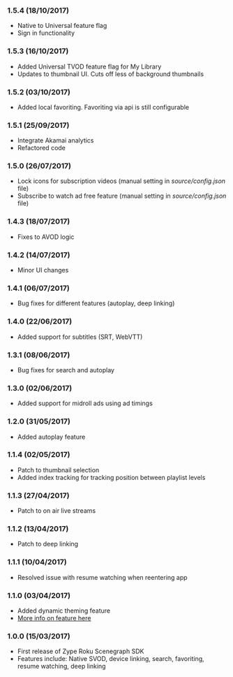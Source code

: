 ### 1.5.4 (18/10/2017)

- Native to Universal feature flag
- Sign in functionality

### 1.5.3 (16/10/2017)

- Added Universal TVOD feature flag for My Library
- Updates to thumbnail UI. Cuts off less of background thumbnails

### 1.5.2 (03/10/2017)

- Added local favoriting. Favoriting via api is still configurable

### 1.5.1 (25/09/2017)

- Integrate Akamai analytics
- Refactored code

### 1.5.0 (26/07/2017)

- Lock icons for subscription videos (manual setting in _source/config.json_ file)
- Subscribe to watch ad free feature (manual setting in _source/config.json_ file)

### 1.4.3 (18/07/2017)

- Fixes to AVOD logic

### 1.4.2 (14/07/2017)

- Minor UI changes

### 1.4.1 (06/07/2017)

- Bug fixes for different features (autoplay, deep linking)

### 1.4.0 (22/06/2017)

- Added support for subtitles (SRT, WebVTT)

### 1.3.1 (08/06/2017)

- Bug fixes for search and autoplay

### 1.3.0 (02/06/2017)

- Added support for midroll ads using ad timings

### 1.2.0 (31/05/2017)

- Added autoplay feature

### 1.1.4 (02/05/2017)

- Patch to thumbnail selection
- Added index tracking for tracking position between playlist levels

### 1.1.3 (27/04/2017)

- Patch to on air live streams

### 1.1.2 (13/04/2017)

- Patch to deep linking

### 1.1.1 (10/04/2017)

- Resolved issue with resume watching when reentering app

### 1.1.0 (03/04/2017)

- Added dynamic theming feature
- [More info on feature here](docs/features/DynamicThemes.md)

### 1.0.0 (15/03/2017)

- First release of Zype Roku Scenegraph SDK
- Features include: Native SVOD, device linking, search, favoriting, resume watching, deep linking
